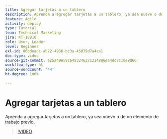 ```yaml
---
title: Agregar tarjetas a un tablero
description: Aprenda a agregar tarjetas a un tablero, ya sea nuevo o de un elemento de trabajo previo.
feature: Agile
activity: deploy
type: Tutorial
team: Technical Marketing
jira: KT-10810
role: User, Leader
level: Beginner
exl-id: 86bdeadc-ab72-4936-bc3a-45079d7a4ce1
doc-type: video
source-git-commit: a25a49e59ca483246271214886ea4dc9c10e8d66
workflow-type: ht
source-wordcount: '44'
ht-degree: 100%

---
```


# Agregar tarjetas a un tablero

Aprenda a agregar tarjetas a un tablero, ya sea nuevo o de un elemento de trabajo previo.

>[!VIDEO](https://video.tv.adobe.com/v/346617)
